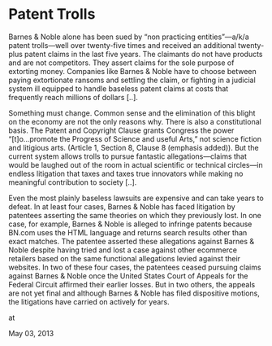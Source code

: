 # Patent Trolls
Barnes & Noble alone has been
 sued by “non practicing entities”—a/k/a patent trolls—well over 
twenty-five times and received an additional twenty-plus patent claims 
in the last five years. The claimants do not have products and are not 
competitors. They assert claims for the sole purpose of extorting money.
 Companies like Barnes & Noble have to choose between paying 
extortionate ransoms and settling the claim, or fighting in a judicial 
system ill equipped to handle baseless patent claims at costs that 
frequently reach millions of dollars [..].

Something must change. Common sense and the elimination of this blight 
on the economy are not the only reasons why. There is also a 
constitutional basis. The Patent and Copyright Clause grants Congress the power “[t]o...promote the Progress of Science and useful Arts,”
 not science fiction and litigious arts. (Article 1, Section 8, Clause 8
 (emphasis added)). But the current system allows trolls to pursue 
fantastic allegations—claims that would be laughed out of the room in 
actual scientific or technical circles—in endless litigation that taxes 
and taxes true innovators while making no meaningful contribution to 
society [..].

Even the most plainly baseless lawsuits are expensive and can 
take years to defeat. In at least four cases, Barnes & Noble has 
faced litigation by patentees asserting the same theories on which they 
previously lost. In one case, for example, Barnes & Noble is alleged
 to infringe patents because BN.com uses the HTML language and returns 
search results other than exact matches. The patentee asserted these 
allegations against Barnes & Noble despite having tried and lost a 
case against other ecommerce retailers based on the same functional 
allegations levied against their websites. In two of these four cases, 
the patentees ceased pursuing claims against Barnes & Noble once the United States Court of Appeals for the Federal Circuit affirmed their 
earlier losses. But in two others, the appeals are not yet final and 
although Barnes & Noble has filed dispositive motions, the 
litigations have carried on actively for years.









at

May 03, 2013















